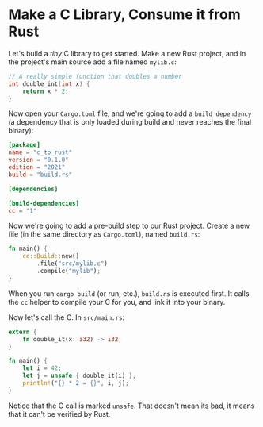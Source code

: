 # Make a C Library, Consume it from Rust

Let's build a *tiny* C library to get started. Make a new Rust project, and in the project's main source add a file named `mylib.c`:

```c
// A really simple function that doubles a number
int double_int(int x) {
    return x * 2;
}
```

Now open your `Cargo.toml` file, and we're going to add a `build dependency` (a dependency that is only loaded during build and never reaches the final binary):

```toml
[package]
name = "c_to_rust"
version = "0.1.0"
edition = "2021"
build = "build.rs"

[dependencies]

[build-dependencies]
cc = "1"
```

Now we're going to add a pre-build step to our Rust project. Create a new file (in the same directory as `Cargo.toml`), named `build.rs`:

```rust
fn main() {
    cc::Build::new()
        .file("src/mylib.c")
        .compile("mylib");
}
```

When you run `cargo build` (or run, etc.), `build.rs` is executed first. It calls the `cc` helper to compile your C for you, and link it into your binary.

Now let's call the C. In `src/main.rs`:

```rust
extern {
    fn double_it(x: i32) -> i32;
}

fn main() {
    let i = 42;
    let j = unsafe { double_it(i) };
    println!("{} * 2 = {}", i, j);
}

```

Notice that the C call is marked `unsafe`. That doesn't mean its bad, it means that it can't be verified by Rust.